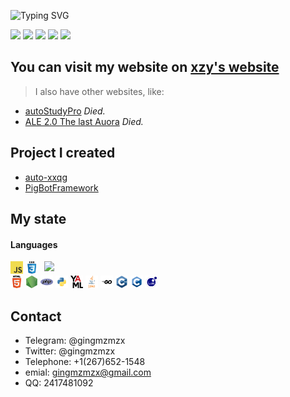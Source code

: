 ![Typing SVG](https://readme-typing-svg.herokuapp.com?color=%23000000&size=35&duration=4000&center=true&vCenter=true&multiline=false&width=500&height=100&lines=Hi👋,%20I'm%20Gingmzmzx;Enjoy%20Coding;Minecraft%20Player~)

![](https://img.shields.io/badge/status-up-brightgreen) ![](https://img.shields.io/badge/%E6%80%A7%E5%88%AB-♂-lightgrey) ![](https://img.shields.io/badge/%E7%8A%B6%E6%80%81-Student-pink) ![](https://img.shields.io/static/v1?label=QQ&message=2417481092&color=7BB32E&logo=qq) ![](https://visitor-badge.glitch.me/badge?page_id=github.com/Gingmzmzx)

## You can visit my website on [xzy's website](https://xzynb.top)  
> I also have other websites, like:
- [autoStudyPro](https://3141314.xyz) _Died._
- [ALE 2.0 The last Auora](https://alemc.org) _Died._

## Project I created
- [auto-xxqg](https://github.com/auto-xxqg)
- [PigBotFramework](https://github.com/PigBotFramework)

## My state
#### Languages

<!-- github-stats:start -->
<!-- prettier-ignore-start -->
<!-- markdownlint-disable -->
<img align="right" width="450" src="https://github-readme-stats.vercel.app/api?username=Gingmzmzx&show_icons=true&icon_color=0078e7&title_color=0078e7&include_all_commits=true"/>
<!-- markdownlint-restore -->
<!-- prettier-ignore-end -->
<!-- github-stats:end -->

<!-- languages:start -->
<!-- prettier-ignore-start -->
<!-- markdownlint-disable -->
<code><img height="20" src="https://raw.githubusercontent.com/github/explore/80688e429a7d4ef2fca1e82350fe8e3517d3494d/topics/javascript/javascript.png" alt="javascript" /></code>
<code><img height="20" src="https://raw.githubusercontent.com/github/explore/80688e429a7d4ef2fca1e82350fe8e3517d3494d/topics/css/css.png" alt="css" /></code>
<code><img height="20" src="https://raw.githubusercontent.com/github/explore/80688e429a7d4ef2fca1e82350fe8e3517d3494d/topics/html/html.png" alt="html" /></code>
<code><img height="20" src="https://raw.githubusercontent.com/github/explore/80688e429a7d4ef2fca1e82350fe8e3517d3494d/topics/nodejs/nodejs.png" alt="nodejs" /></code>
<code><img height="20" src="https://raw.githubusercontent.com/github/explore/80688e429a7d4ef2fca1e82350fe8e3517d3494d/topics/php/php.png" alt="php" /></code>
<code><img height="20" src="https://raw.githubusercontent.com/github/explore/80688e429a7d4ef2fca1e82350fe8e3517d3494d/topics/python/python.png" alt="python" /></code>
<code><img height="20" src="https://raw.githubusercontent.com/github/explore/80688e429a7d4ef2fca1e82350fe8e3517d3494d/topics/yaml/yaml.png" alt="yaml" /></code>
<code><img height="20" src="https://raw.githubusercontent.com/github/explore/80688e429a7d4ef2fca1e82350fe8e3517d3494d/topics/java/java.png" alt="yaml" /></code>
<code><img height="20" src="https://raw.githubusercontent.com/github/explore/80688e429a7d4ef2fca1e82350fe8e3517d3494d/topics/go/go.png" alt="golang" /></code>
<code><img height="20" src="https://raw.githubusercontent.com/github/explore/80688e429a7d4ef2fca1e82350fe8e3517d3494d/topics/cpp/cpp.png" alt="cpp" /></code>
<code><img height="20" src="https://raw.githubusercontent.com/github/explore/80688e429a7d4ef2fca1e82350fe8e3517d3494d/topics/c/c.png" alt="c" /></code>
<code><img height="20" src="https://raw.githubusercontent.com/github/explore/80688e429a7d4ef2fca1e82350fe8e3517d3494d/topics/lua/lua.png" alt="lua" /></code>
<!-- markdownlint-restore -->
<!-- prettier-ignore-end -->

<!-- languages:end -->

## Contact
- Telegram: @gingmzmzx
- Twitter: @gingmzmzx
- Telephone: +1(267)652-1548
- emial: gingmzmzx@gmail.com
- QQ: 2417481092
